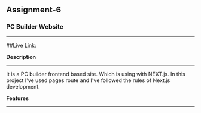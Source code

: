 ## Assignment-6
### PC Builder Website
__________________________________
##Live Link: 

__Description__
______________________________
It is a PC builder frontend based site. Which is using with NEXT.js. In this project I've used pages route and I've followed the rules of Next.js development.

__Features__
______________________________




